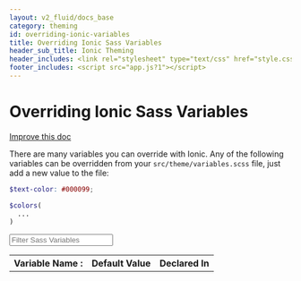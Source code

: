 ```yaml
---
layout: v2_fluid/docs_base
category: theming
id: overriding-ionic-variables
title: Overriding Ionic Sass Variables
header_sub_title: Ionic Theming
header_includes: <link rel="stylesheet" type="text/css" href="style.css">
footer_includes: <script src="app.js?1"></script>
---
```


<h1 class="title">Overriding Ionic Sass Variables</h1>
<a class="improve-v2-docs" href='https://github.com/driftyco/ionic-site/edit/master/content/docs/v2/theming/overriding-ionic-variables/index.md'>
  Improve this doc
</a>

There are many variables you can override with Ionic. Any of the following variables can be overridden from your `src/theme/variables.scss` file, just add a new value to the file:

```scss
$text-color: #000099;

$colors(
  ...
)
```

<input id="search-sass-input" type="search" placeholder="Filter Sass Variables" class="form-control">

<table id="search-sass-results" class="table">
  <tr>
    <th>Variable Name :</th>
    <th>Default Value</th>
    <th>Declared In</th>
  </tr>
</table>
